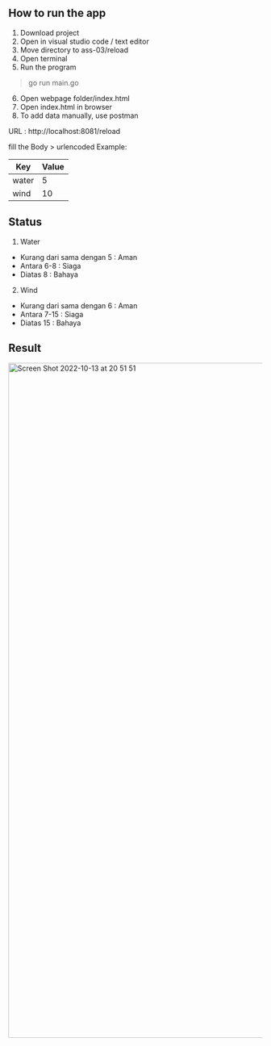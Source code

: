 ## How to run the app

1. Download project
2. Open in visual studio code / text editor
3. Move directory to ass-03/reload
4. Open terminal
5. Run the program

> go run main.go

6. Open webpage folder/index.html
7. Open index.html in browser
8. To add data manually, use postman

URL : http://localhost:8081/reload

fill the Body > urlencoded
Example:

| Key  | Value  |  
|---|---|
| water  |  5 |
|  wind |  10 |

## Status

1. Water
- Kurang dari sama dengan 5 : Aman
- Antara 6-8 : Siaga
- Diatas 8 : Bahaya

2. Wind
- Kurang dari sama dengan 6 : Aman
- Antara 7-15 : Siaga
- Diatas 15 : Bahaya

## Result

<img width="1338" alt="Screen Shot 2022-10-13 at 20 51 51" src="https://user-images.githubusercontent.com/76604032/195618569-46d8be90-dd35-4975-808e-a0f12da245f3.png">
